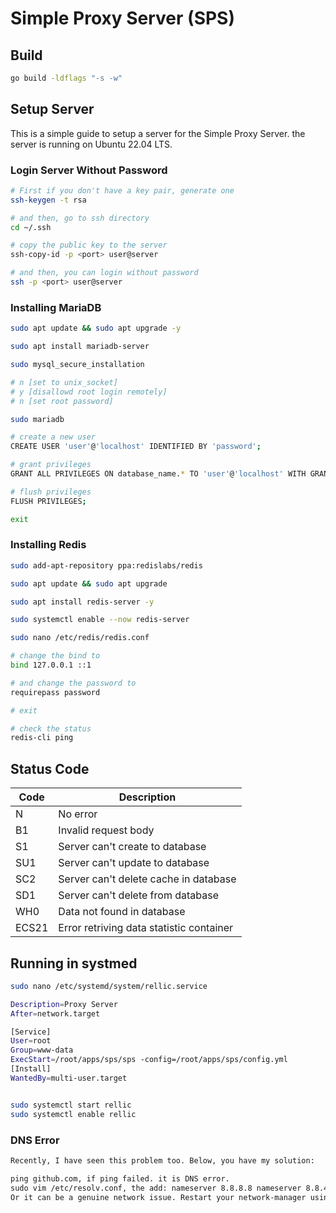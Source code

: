 # Simple Proxy Server (SPS)

## Build
```bash
go build -ldflags "-s -w"
```


## Setup Server 

This is a simple guide to setup a server for the Simple Proxy Server.
the server is running on Ubuntu 22.04 LTS.

### Login Server Without Password
```bash
# First if you don't have a key pair, generate one
ssh-keygen -t rsa

# and then, go to ssh directory
cd ~/.ssh

# copy the public key to the server
ssh-copy-id -p <port> user@server

# and then, you can login without password
ssh -p <port> user@server
```

### Installing MariaDB
```bash
sudo apt update && sudo apt upgrade -y

sudo apt install mariadb-server

sudo mysql_secure_installation

# n [set to unix_socket]
# y [disallowd root login remotely]
# n [set root password]

sudo mariadb

# create a new user
CREATE USER 'user'@'localhost' IDENTIFIED BY 'password';

# grant privileges
GRANT ALL PRIVILEGES ON database_name.* TO 'user'@'localhost' WITH GRANT OPTION;

# flush privileges
FLUSH PRIVILEGES;

exit
```

### Installing Redis
```bash
sudo add-apt-repository ppa:redislabs/redis

sudo apt update && sudo apt upgrade

sudo apt install redis-server -y

sudo systemctl enable --now redis-server

sudo nano /etc/redis/redis.conf

# change the bind to
bind 127.0.0.1 ::1

# and change the password to
requirepass password

# exit

# check the status
redis-cli ping
```


## Status Code

| Code | Description                       |
|------|-----------------------------------|
| N    | No error                          |
| B1   | Invalid request body              |
| S1   | Server can't create to database   |
| SU1 | Server can't update to database   |
| SC2 | Server can't delete cache in database |
| SD1  | Server can't delete from database |
| WH0  | Data not found in database        |
| ECS21 | Error retriving data statistic container |

## Running in systmed
```bash
sudo nano /etc/systemd/system/rellic.service

Description=Proxy Server
After=network.target

[Service]
User=root
Group=www-data
ExecStart=/root/apps/sps/sps -config=/root/apps/sps/config.yml 
[Install]
WantedBy=multi-user.target


sudo systemctl start rellic
sudo systemctl enable rellic
```



### DNS Error
```markdown
Recently, I have seen this problem too. Below, you have my solution:

ping github.com, if ping failed. it is DNS error.
sudo vim /etc/resolv.conf, the add: nameserver 8.8.8.8 nameserver 8.8.4.4
Or it can be a genuine network issue. Restart your network-manager using sudo service network-manager restart or fix it up
```